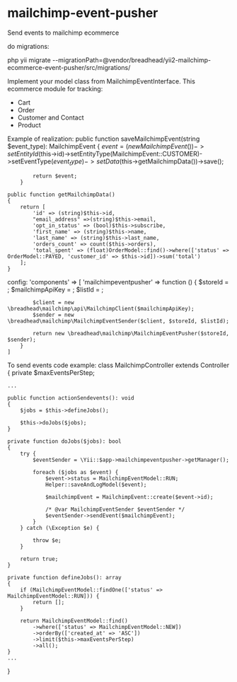 # mailchimp-event-pusher
Send events to mailchimp ecommerce


do  migrations:

php yii migrate --migrationPath=@vendor/breadhead/yii2-mailchimp-ecommerce-event-pusher/src/migrations/

    
Implement your model class from MailchimpEventInterface. This ecommerce module for tracking:

- Cart
- Order
- Customer and Contact
- Product

Example of realization:
    public function saveMailchimpEvent(string $event_type): MailchimpEvent
        {
            $event = (new MailchimpEvent())->setEntityId($this->id)->setEntityType(MailchimpEvent::CUSTOMER)->setEventType($event_type)->setData($this->getMailchimpData())->save();

            return $event;
        }

    public function getMailchimpData()
    {
        return [
            'id' => (string)$this->id,
            "email_address" =>(string)$this->email,
            'opt_in_status' => (bool)$this->subscribe,
            'first_name' => (string)$this->name,
            'last_name' => (string)$this->last_name,
            'orders_count' => count($this->orders),
            'total_spent' => (float)OrderModel::find()->where(['status' => OrderModel::PAYED, 'customer_id' => $this->id])->sum('total')
        ];
    }
      
config:
    'components' => [
        'mailchimpeventpusher' => function () {
            $storeId = <Your mailchimp store id>;
            $mailchimpApiKey = <Your mailchimp api key>;
            $listId = <Your mailchimp list id>;
    
            $client = new \breadhead\mailchimp\api\MailchimpClient($mailchimpApiKey);
            $sender = new \breadhead\mailchimp\MailchimpEventSender($client, $storeId, $listId);

            return new \breadhead\mailchimp\MailchimpEventPusher($storeId, $sender);
        }
    ]
    
    

To send events code example:
class MailchimpController extends Controller
{
    private $maxEventsPerStep;
    
    ...
    
    public function actionSendevents(): void
    {
        $jobs = $this->defineJobs();
        
        $this->doJobs($jobs);
    }

    private function doJobs($jobs): bool
    {
        try {
            $eventSender = \Yii::$app->mailchimpeventpusher->getManager();

            foreach ($jobs as $event) {
                $event->status = MailchimpEventModel::RUN;
                Helper::saveAndLogModel($event);

                $mailchimpEvent = MailchimpEvent::create($event->id);

                /* @var MailchimpEventSender $eventSender */
                $eventSender->sendEvent($mailchimpEvent);
            }
        } catch (\Exception $e) {
           
            throw $e;
        }

        return true;
    }

    private function defineJobs(): array
    {
        if (MailchimpEventModel::findOne(['status' => MailchimpEventModel::RUN])) {
            return [];
        }

        return MailchimpEventModel::find()
            ->where(['status' => MailchimpEventModel::NEW])
            ->orderBy(['created_at' => 'ASC'])
            ->limit($this->maxEventsPerStep)
            ->all();
    }
    ...
}
